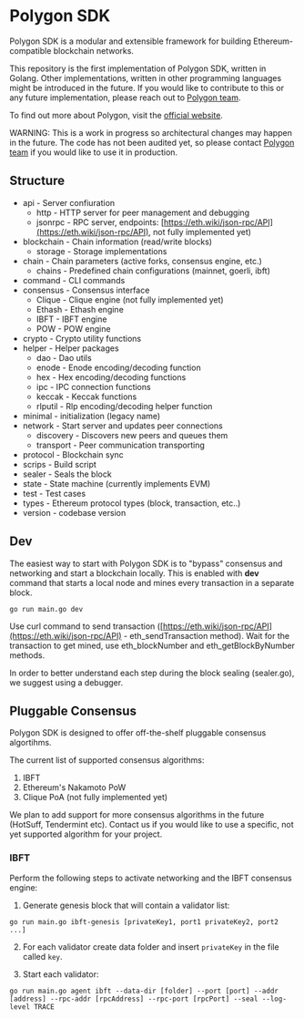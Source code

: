 
# Polygon SDK


Polygon SDK is a modular and extensible framework for building Ethereum-compatible blockchain networks. 

This repository is the first implementation of Polygon SDK, written in Golang. Other implementations, written in other programming languages might be introduced in the future. If you would like to contribute to this or any future implementation, please reach out to [Polygon team](mailto:contact@polygon.technology).

To find out more about Polygon, visit the [official website](https://polygon.technology/).

WARNING: This is a work in progress so architectural changes may happen in the future. The code has not been audited yet, so please contact [Polygon team](mailto:contact@polygon.technology) if you would like to use it in production.

## Structure

-   api - Server confiuration
    -   http - HTTP server for peer management and debugging
    -   jsonrpc - RPC server, endpoints: [](https://eth.wiki/json-rpc/API)[https://eth.wiki/json-rpc/API](https://eth.wiki/json-rpc/API), not fully implemented yet)
-   blockchain - Chain information (read/write blocks)
    -   storage - Storage implementations
-   chain - Chain parameters (active forks, consensus engine, etc.)
    -   chains - Predefined chain configurations (mainnet, goerli, ibft)
-   command - CLI commands
-   consensus - Consensus interface
    -   Clique - Clique engine (not fully implemented yet)
    -   Ethash - Ethash engine
    -   IBFT - IBFT engine
    -   POW - POW engine
-   crypto - Crypto utility functions
-   helper - Helper packages
    -   dao - Dao utils
    -   enode - Enode encoding/decoding function
    -   hex - Hex encoding/decoding functions
    -   ipc - IPC connection functions
    -   keccak - Keccak functions
    -   rlputil - Rlp encoding/decoding helper function
-   minimal - initialization (legacy name)
-   network - Start server and updates peer connections
    -   discovery - Discovers new peers and queues them
    -   transport - Peer communication transporting
-   protocol - Blockchain sync
-   scrips - Build script
-   sealer - Seals the block
-   state - State machine (currently implements EVM)
-   test - Test cases
-   types - Ethereum protocol types (block, transaction, etc..)
-   version - codebase version

## Dev

The easiest way to start with Polygon SDK is to "bypass" consensus and networking and start a blockchain locally. This is enabled with **dev** command that starts a local node and mines every transaction in a separate block. 

```
go run main.go dev
```

Use curl command to send transaction ([](https://eth.wiki/json-rpc/API)[https://eth.wiki/json-rpc/API](https://eth.wiki/json-rpc/API) - eth_sendTransaction method). Wait for the transaction to get mined, use eth_blockNumber and eth_getBlockByNumber methods.

In order to better understand each step during the block sealing (sealer.go), we suggest using a debugger.

## Pluggable Consensus

Polygon SDK is designed to offer off-the-shelf pluggable consensus algortihms.

The current list of supported consensus algorithms:
1. IBFT
2. Ethereum's Nakamoto PoW
3. Clique PoA (not fully implemented yet)

We plan to add support for more consensus algorithms in the future (HotSuff, Tendermint etc). Contact us if you would like to use a specific, not yet supported algorithm for your project.

### IBFT

Perform the following steps to activate networking and the IBFT consensus engine:
1. Generate genesis block that will contain a validator list:

```
go run main.go ibft-genesis [privateKey1, port1 privateKey2, port2 ...]
```
2. For each validator create data folder and insert `privateKey` in the file called `key`.

3. Start each validator:

```
go run main.go agent ibft --data-dir [folder] --port [port] --addr [address] --rpc-addr [rpcAddress] --rpc-port [rpcPort] --seal --log-level TRACE
```


